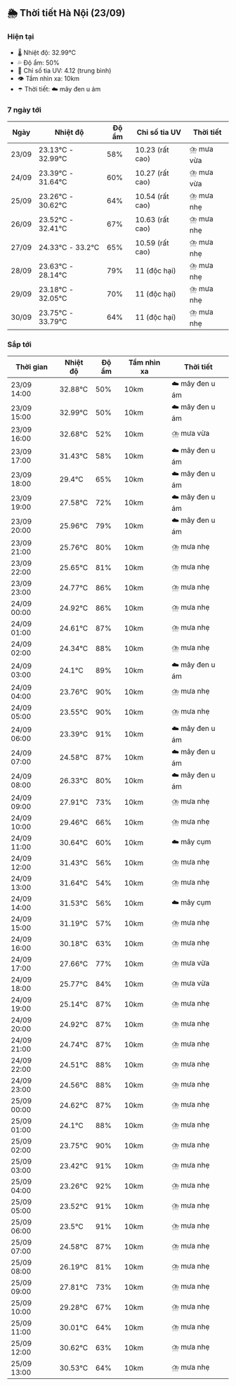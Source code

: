 ## 🌦️ Thời tiết Hà Nội (23/09)

### Hiện tại

- 🌡️ Nhiệt độ: 32.99℃
- 💦 Độ ẩm: 50%
- 🌟 Chỉ số tia UV: 4.12 (trung bình)
- 👁️ Tầm nhìn xa: 10km
- ☂️ Thời tiết: ☁️ mây đen u ám

### 7 ngày tới

| Ngày | Nhiệt độ | Độ ẩm | Chỉ số tia UV | Thời tiết |
| --- | --- | --- | --- | --- |
| 23/09 | 23.13℃ - 32.99℃ | 58% | 10.23 (rất cao) | ⛈️ mưa vừa |
| 24/09 | 23.39℃ - 31.64℃ | 60% | 10.27 (rất cao) | ⛈️ mưa vừa |
| 25/09 | 23.26℃ - 30.62℃ | 64% | 10.54 (rất cao) | ⛈️ mưa nhẹ |
| 26/09 | 23.52℃ - 32.41℃ | 67% | 10.63 (rất cao) | ⛈️ mưa nhẹ |
| 27/09 | 24.33℃ - 33.2℃ | 65% | 10.59 (rất cao) | ⛈️ mưa nhẹ |
| 28/09 | 23.63℃ - 28.14℃ | 79% | 11 (độc hại) | ⛈️ mưa nhẹ |
| 29/09 | 23.18℃ - 32.05℃ | 70% | 11 (độc hại) | ⛈️ mưa nhẹ |
| 30/09 | 23.75℃ - 33.79℃ | 64% | 11 (độc hại) | ⛈️ mưa nhẹ |

### Sắp tới

| Thời gian | Nhiệt độ | Độ ẩm | Tầm nhìn xa | Thời tiết |
| --- | --- | --- | --- | --- |
| 23/09 14:00 | 32.88℃ | 50% | 10km | ☁️ mây đen u ám |
| 23/09 15:00 | 32.99℃ | 50% | 10km | ☁️ mây đen u ám |
| 23/09 16:00 | 32.68℃ | 52% | 10km | ⛈️ mưa vừa |
| 23/09 17:00 | 31.43℃ | 58% | 10km | ☁️ mây đen u ám |
| 23/09 18:00 | 29.4℃ | 65% | 10km | ☁️ mây đen u ám |
| 23/09 19:00 | 27.58℃ | 72% | 10km | ☁️ mây đen u ám |
| 23/09 20:00 | 25.96℃ | 79% | 10km | ☁️ mây đen u ám |
| 23/09 21:00 | 25.76℃ | 80% | 10km | ⛈️ mưa nhẹ |
| 23/09 22:00 | 25.65℃ | 81% | 10km | ⛈️ mưa nhẹ |
| 23/09 23:00 | 24.77℃ | 86% | 10km | ⛈️ mưa nhẹ |
| 24/09 00:00 | 24.92℃ | 86% | 10km | ⛈️ mưa nhẹ |
| 24/09 01:00 | 24.61℃ | 87% | 10km | ⛈️ mưa nhẹ |
| 24/09 02:00 | 24.34℃ | 88% | 10km | ⛈️ mưa nhẹ |
| 24/09 03:00 | 24.1℃ | 89% | 10km | ☁️ mây đen u ám |
| 24/09 04:00 | 23.76℃ | 90% | 10km | ⛈️ mưa nhẹ |
| 24/09 05:00 | 23.55℃ | 90% | 10km | ⛈️ mưa nhẹ |
| 24/09 06:00 | 23.39℃ | 91% | 10km | ☁️ mây đen u ám |
| 24/09 07:00 | 24.58℃ | 87% | 10km | ☁️ mây đen u ám |
| 24/09 08:00 | 26.33℃ | 80% | 10km | ☁️ mây đen u ám |
| 24/09 09:00 | 27.91℃ | 73% | 10km | ⛈️ mưa nhẹ |
| 24/09 10:00 | 29.46℃ | 66% | 10km | ⛈️ mưa nhẹ |
| 24/09 11:00 | 30.64℃ | 60% | 10km | ☁️ mây cụm |
| 24/09 12:00 | 31.43℃ | 56% | 10km | ⛈️ mưa nhẹ |
| 24/09 13:00 | 31.64℃ | 54% | 10km | ⛈️ mưa nhẹ |
| 24/09 14:00 | 31.53℃ | 56% | 10km | ☁️ mây cụm |
| 24/09 15:00 | 31.19℃ | 57% | 10km | ⛈️ mưa nhẹ |
| 24/09 16:00 | 30.18℃ | 63% | 10km | ⛈️ mưa nhẹ |
| 24/09 17:00 | 27.66℃ | 77% | 10km | ⛈️ mưa vừa |
| 24/09 18:00 | 25.77℃ | 84% | 10km | ⛈️ mưa vừa |
| 24/09 19:00 | 25.14℃ | 87% | 10km | ⛈️ mưa nhẹ |
| 24/09 20:00 | 24.92℃ | 87% | 10km | ⛈️ mưa nhẹ |
| 24/09 21:00 | 24.74℃ | 87% | 10km | ⛈️ mưa nhẹ |
| 24/09 22:00 | 24.51℃ | 88% | 10km | ⛈️ mưa nhẹ |
| 24/09 23:00 | 24.56℃ | 88% | 10km | ⛈️ mưa nhẹ |
| 25/09 00:00 | 24.62℃ | 87% | 10km | ⛈️ mưa nhẹ |
| 25/09 01:00 | 24.1℃ | 88% | 10km | ⛈️ mưa nhẹ |
| 25/09 02:00 | 23.75℃ | 90% | 10km | ⛈️ mưa nhẹ |
| 25/09 03:00 | 23.42℃ | 91% | 10km | ⛈️ mưa nhẹ |
| 25/09 04:00 | 23.26℃ | 92% | 10km | ⛈️ mưa nhẹ |
| 25/09 05:00 | 23.52℃ | 91% | 10km | ⛈️ mưa nhẹ |
| 25/09 06:00 | 23.5℃ | 91% | 10km | ⛈️ mưa nhẹ |
| 25/09 07:00 | 24.58℃ | 87% | 10km | ⛈️ mưa nhẹ |
| 25/09 08:00 | 26.19℃ | 81% | 10km | ⛈️ mưa nhẹ |
| 25/09 09:00 | 27.81℃ | 73% | 10km | ⛈️ mưa nhẹ |
| 25/09 10:00 | 29.28℃ | 67% | 10km | ⛈️ mưa nhẹ |
| 25/09 11:00 | 30.01℃ | 64% | 10km | ⛈️ mưa nhẹ |
| 25/09 12:00 | 30.62℃ | 63% | 10km | ⛈️ mưa nhẹ |
| 25/09 13:00 | 30.53℃ | 64% | 10km | ⛈️ mưa nhẹ |
